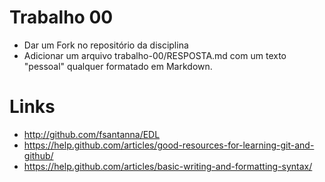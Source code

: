 # Trabalho 00

* Dar um Fork no repositório da  disciplina
* Adicionar um arquivo trabalho-00/RESPOSTA.md com um texto "pessoal" qualquer 
  formatado em Markdown.

# Links

* http://github.com/fsantanna/EDL
* https://help.github.com/articles/good-resources-for-learning-git-and-github/
* https://help.github.com/articles/basic-writing-and-formatting-syntax/

